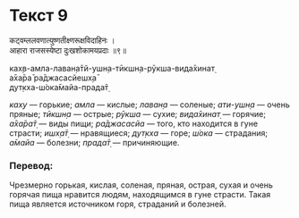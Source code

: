 # Текст 9

कट्‌वम्ललवणात्युष्णतीक्ष्णरूक्षविदाहिनः ।  
आहारा राजसस्येष्टा दुःखशोकामयप्रदाः ॥९॥

ках̣в-амла-лаван̣а̄тй-ушн̣а-тӣкшн̣а-рӯкша-вида̄хинат̣  
а̄ха̄ра̄ ра̄джасасйешх̣а̄  
дут̣кха-ш́ока̄майа-прада̄т̣

_ках̣у_ — горькие; _амла_ — кислые; _лаван̣а_ — соленые; _ати-ушн̣а_ — очень пряные; _тӣкшн̣а_ — острые; _рӯкша_ — сухие; _вида̄хинат̣_ — горячие; _а̄ха̄ра̄т̣_ — виды пищи; _ра̄джасасйа_ — того, кто находится в гуне страсти; _ишх̣а̄т̣_ — нравящиеся; _дут̣кха_ — горе; _ш́ока_ — страдания; _а̄майа_ — болезни; _прада̄т̣_ — причиняющие.

### Перевод:

Чрезмерно горькая, кислая, соленая, пряная, острая, сухая и очень горячая пища нравится людям, находящимся в гуне страсти. Такая пища является источником горя, страданий и болезней.